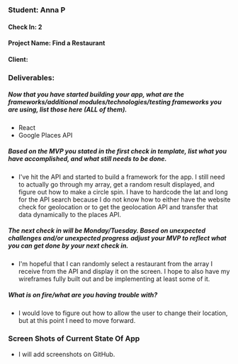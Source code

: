 ### Student: Anna P

#### Check In: 2

#### Project Name: Find a Restaurant

#### Client:

### Deliverables:  

##### Now that you have started building your app, what are the frameworks/additional modules/technologies/testing frameworks you are using, list those here (ALL of them).  
  - React
  - Google Places API

##### Based on the MVP you stated in the first check in template, list what you have accomplished, and what still needs to be done.  
  - I've hit the API and started to build a framework for the app. I still need to actually go through my array, get a random result displayed, and figure out how to make a circle spin. I have to hardcode the lat and long for the API search because I do not know how to either have the website check for geolocation or to get the geolocation API and transfer that data dynamically to the places API.

##### The next check in will be Monday/Tuesday. Based on unexpected challenges and/or unexpected progress adjust your MVP to reflect what you can get done by your next check in.  
  - I'm hopeful that I can randomly select a restaurant from the array I receive from the API and display it on the screen. I hope to also have my wireframes fully built out and be implementing at least some of it.

##### What is on fire/what are you having trouble with?
  - I would love to figure out how to allow the user to change their location, but at this point I need to move forward.

### Screen Shots of Current State Of App  
  - I will add screenshots on GitHub.
